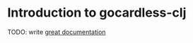 # Introduction to gocardless-clj

TODO: write [great documentation](http://jacobian.org/writing/great-documentation/what-to-write/)
